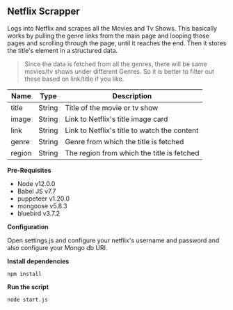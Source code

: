 ## Netflix Scrapper

Logs into Netflix and scrapes all the Movies and Tv Shows. This basically works by pulling the genre links from the main page and looping those pages and scrolling through the page, until it reaches the end. Then it stores the title's element in a structured data.

> Since the data is fetched from all the genres, there will be same movies/tv shows under different Genres. So it is better to filter out these based on link/title if you like.

| Name | Type | Description |
|--|--|--|
| title | String | Title of the movie or tv show
| image | String | Link to Netflix's title image card
| link  | String | Link to Netflix's title to watch the content
| genre | String | Genre from which the title is fetched
| region| String | The region from which the title is fetched

**Pre-Requisites**
 - Node v12.0.0
 - Babel JS v7.7
 - puppeteer v1.20.0
 - mongoose v5.8.3
 - bluebird v3.7.2

**Configuration**

Open settings.js and configure your netflix's username and password and also configure your Mongo db URI.

**Install dependencies**

    npm install
**Run the script**

    node start.js